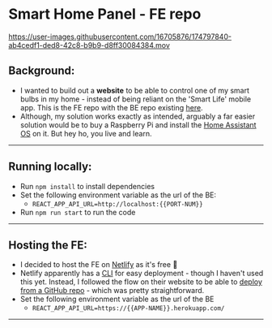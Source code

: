 # Smart Home Panel - FE repo

https://user-images.githubusercontent.com/16705876/174797840-ab4cedf1-ded8-42c8-b9b9-d8ff30084384.mov

## Background:
* I wanted to build out a **website** to be able to control one of my smart bulbs in my home - instead of being reliant on the 'Smart Life' mobile app. This is the FE repo with the BE repo existing [here](https://github.com/MadeleineSmith/smart-home-panel-be).
* Although, my solution works exactly as intended, arguably a far easier solution would be to buy a Raspberry Pi and install the [Home Assistant OS](https://www.home-assistant.io/) on it. But hey ho, you live and learn.

---

## Running locally:
* Run `npm install` to install dependencies
* Set the following environment variable as the url of the BE:
  * ```REACT_APP_API_URL=http://localhost:{{PORT-NUM}}```
* Run `npm run start` to run the code

---

## Hosting the FE:
* I decided to host the FE on [Netlify](https://www.netlify.com/) as it's free 🤑
* Netlify apparently has a [CLI](https://docs.netlify.com/cli/get-started/) for easy deployment - though I haven't used this yet. Instead, I followed the flow on their website to be able to [deploy from a GitHub repo](https://www.freecodecamp.org/news/how-to-deploy-react-router-based-app-to-netlify) - which was pretty straightforward.
* Set the following environment variable as the url of the BE
  * ```REACT_APP_API_URL=https://{{APP-NAME}}.herokuapp.com/```

---
